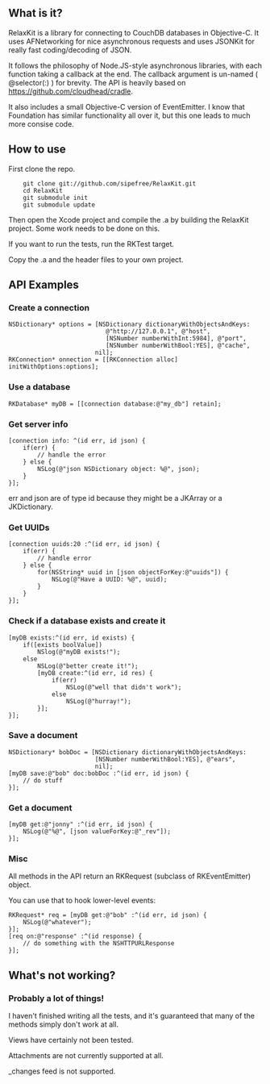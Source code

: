 ## What is it?

RelaxKit is a library for connecting to CouchDB databases in
Objective-C. It uses AFNetworking for nice asynchronous requests and
uses JSONKit for really fast coding/decoding of JSON.

It follows the philosophy of Node.JS-style asynchronous libraries, with
each function taking a callback at the end. The callback argument is
un-named ( @selector(:) ) for brevity. The API is heavily based on https://github.com/cloudhead/cradle.

It also includes a small Objective-C version of EventEmitter. I know
that Foundation has similar functionality all over it, but this one
leads to much more consise code.

## How to use

First clone the repo.

        git clone git://github.com/sipefree/RelaxKit.git
        cd RelaxKit
        git submodule init
        git submodule update

Then open the Xcode project and compile the .a by building the RelaxKit
project. Some work needs to be done on this.

If you want to run the tests, run the RKTest target.

Copy the .a and the header files to your own project.

## API Examples

### Create a connection

```objc
NSDictionary* options = [NSDictionary dictionaryWithObjectsAndKeys:
                           @"http://127.0.0.1", @"host",
                           [NSNumber numberWithInt:5984], @"port",
                           [NSNumber numberWithBool:YES], @"cache",
                        nil];
RKConnection* onnection = [[RKConnection alloc] initWithOptions:options];
```

### Use a database

```objc
RKDatabase* myDB = [[connection database:@"my_db"] retain];
```

### Get server info

```objc
[connection info: ^(id err, id json) {
    if(err) {
        // handle the error
    } else {
        NSLog(@"json NSDictionary object: %@", json);
    }
}];
```

err and json are of type id because they might be a JKArray or a
JKDictionary.

### Get UUIDs

```objc
[connection uuids:20 :^(id err, id json) {
    if(err) {
        // handle error
    } else {
        for(NSString* uuid in [json objectForKey:@"uuids"]) {
            NSLog(@"Have a UUID: %@", uuid);
        }
    }
}];
```

### Check if a database exists and create it

```objc
[myDB exists:^(id err, id exists) {
    if([exists boolValue])
        NSlog(@"myDB exists!");
    else
        NSLog(@"better create it!");
        [myDB create:^(id err, id res) {
            if(err)
                NSLog(@"well that didn't work");
            else
                NSLog(@"hurray!");
        }];
}];
```

### Save a document

```objc
NSDictionary* bobDoc = [NSDictionary dictionaryWithObjectsAndKeys:
                        [NSNumber numberWithBool:YES], @"ears",
                        nil];
[myDB save:@"bob" doc:bobDoc :^(id err, id json) {
    // do stuff
}];
```

### Get a document

```objc
[myDB get:@"jonny" :^(id err, id json) {
    NSLog(@"%@", [json valueForKey:@"_rev"]);
}];
```

### Misc

All methods in the API return an RKRequest (subclass of RKEventEmitter) object.

You can use that to hook lower-level events:

```objc
RKRequest* req = [myDB get:@"bob" :^(id err, id json) {
    NSLog(@"whatever");
}];
[req on:@"response" :^(id response) {
    // do something with the NSHTTPURLResponse
}];
```


## What's not working?

### Probably a lot of things!

I haven't finished writing all the tests, and it's guaranteed that many
of the methods simply don't work at all.

Views have certainly not been tested.

Attachments are not currently supported at all.

_changes feed is not supported.
